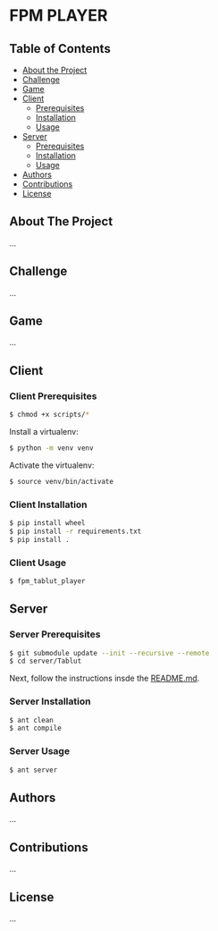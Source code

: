 # FPM PLAYER

<!-- TABLE OF CONTENTS -->

## Table of Contents

- [About the Project](#about-the-project)
- [Challenge](#challenge)
- [Game](#game)
- [Client](#client)
  - [Prerequisites](#client-prerequisites)
  - [Installation](#client-installation)
  - [Usage](#client-usage)
- [Server](#server)
  - [Prerequisites](#server-prerequisites)
  - [Installation](#server-installation)
  - [Usage](#server-usage)
- [Authors](#authors)
- [Contributions](#contributions)
- [License](#license)

<!-- ---------------------------------------------------------------------- -->
<!-- ---------------------------------------------------------------------- -->

## About The Project

...

## Challenge

...

## Game

...

<!-- ---------------------------------------------------------------------- -->
<!-- ---------------------------------------------------------------------- -->

## Client

### Client Prerequisites

```sh
$ chmod +x scripts/*
```

Install a virtualenv:

```sh
$ python -m venv venv
```

Activate the virtualenv:

```sh
$ source venv/bin/activate
```

<!-- ---------------------------------------------------------------------- -->

### Client Installation

```sh
$ pip install wheel
$ pip install -r requirements.txt
$ pip install .
```

<!-- ---------------------------------------------------------------------- -->

### Client Usage

```sh
$ fpm_tablut_player
```

<!-- ---------------------------------------------------------------------- -->
<!-- ---------------------------------------------------------------------- -->

## Server

### Server Prerequisites

```sh
$ git submodule update --init --recursive --remote
$ cd server/Tablut
```

Next, follow the instructions insde the [README.md](https://github.com/AGalassi/TablutCompetition/blob/master/README.md).

### Server Installation

```sh
$ ant clean
$ ant compile
```

### Server Usage

```sh
$ ant server
```

<!-- ---------------------------------------------------------------------- -->
<!-- ---------------------------------------------------------------------- -->

## Authors

...

## Contributions

...

## License

...
